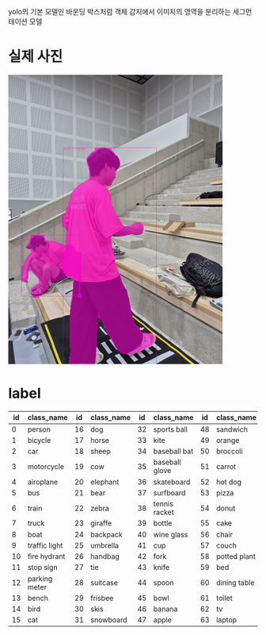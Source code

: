 yolo의 기본 모델인 바운딩 박스처럼 객체 감지에서 이미지의 영역을 분리하는 세그먼테이션 모델

# 실제 사진
![](../첨부파일/Pasted%20image%2020250903160413.png)

# label

| id  | class_name    | id  | class_name | id  | class_name     | id  | class_name   | id  | class_name   |
| --- | ------------- | --- | ---------- | --- | -------------- | --- | ------------ | --- | ------------ |
| 0   | person        | 16  | dog        | 32  | sports ball    | 48  | sandwich     | 64  | mouse        |
| 1   | bicycle       | 17  | horse      | 33  | kite           | 49  | orange       | 65  | remote       |
| 2   | car           | 18  | sheep      | 34  | baseball bat   | 50  | broccoli     | 66  | keyboard     |
| 3   | motorcycle    | 19  | cow        | 35  | baseball glove | 51  | carrot       | 67  | cell phone   |
| 4   | airoplane     | 20  | elephant   | 36  | skateboard     | 52  | hot dog      | 68  | microwave    |
| 5   | bus           | 21  | bear       | 37  | surfboard      | 53  | pizza        | 69  | oven         |
| 6   | train         | 22  | zebra      | 38  | tennis racket  | 54  | donut        | 70  | toaster      |
| 7   | truck         | 23  | giraffe    | 39  | bottle         | 55  | cake         | 71  | sink         |
| 8   | boat          | 24  | backpack   | 40  | wine glass     | 56  | chair        | 72  | refrigerator |
| 9   | traffic light | 25  | umbrella   | 41  | cup            | 57  | couch        | 73  | book         |
| 10  | fire hydrant  | 26  | handbag    | 42  | fork           | 58  | potted plant | 74  | clock        |
| 11  | stop sign     | 27  | tie        | 43  | knife          | 59  | bed          | 75  | vase         |
| 12  | parking meter | 28  | suitcase   | 44  | spoon          | 60  | dining table | 76  | scissors     |
| 13  | bench         | 29  | frisbee    | 45  | bowl           | 61  | toilet       | 77  | teddy bear   |
| 14  | bird          | 30  | skis       | 46  | banana         | 62  | tv           | 78  | hair drier   |
| 15  | cat           | 31  | snowboard  | 47  | apple          | 63  | laptop       | 79  | toothbrush   |



